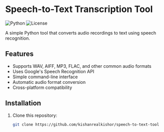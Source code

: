 # Speech-to-Text Transcription Tool

![Python](https://img.shields.io/badge/python-3.8%2B-blue)
![License](https://img.shields.io/badge/license-MIT-green)

A simple Python tool that converts audio recordings to text using speech recognition.

## Features

- Supports WAV, AIFF, MP3, FLAC, and other common audio formats
- Uses Google's Speech Recognition API
- Simple command-line interface
- Automatic audio format conversion
- Cross-platform compatibility

## Installation

1. Clone this repository:
   ```bash
   git clone https://github.com/kishanrealkishor/speech-to-text-tool
